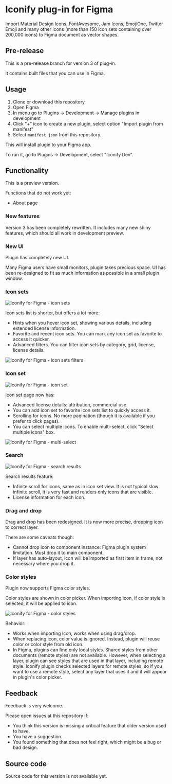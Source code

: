 # Iconify plug-in for Figma

Import Material Design Icons, FontAwesome, Jam Icons, EmojiOne, Twitter Emoji and many other icons (more than 150 icon sets containing over 200,000 icons) to Figma document as vector shapes.

## Pre-release

This is a pre-release branch for version 3 of plug-in.

It contains built files that you can use in Figma.

## Usage

1. Clone or download this repository
2. Open Figma
3. In menu go to Plugins -> Development -> Manage plugins in development
4. Click "+" icon to create a new plugin, select option "Import plugin from manifest"
5. Select `manifest.json` from this repository.

This will install plugin to your Figma app.

To run it, go to Plugins -> Development, select "Iconify Dev".

## Functionality

This is a preview version.

Functions that do not work yet:

-   About page

### New features

Version 3 has been completely rewritten. It includes many new shiny features, which should all work in development preview.

### New UI

Plugin has completely new UI.

Many Figma users have small monitors, plugin takes precious space.
UI has been re-designed to fit as much information as possible in a small plugin window.

### Icon sets

![Iconify for Figma - icon sets](https://iconify.github.io/iconify-figma/samples/icon-sets.png)

Icon sets list is shorter, but offers a lot more:

-   Hints when you hover icon set, showing various details, including extended license information.
-   Favorite and recent icon sets. You can mark any icon set as favorite to access it quicker.
-   Advanced filters. You can filter icon sets by category, grid, license, license details.

![Iconify for Figma - icon sets filters](https://iconify.github.io/iconify-figma/samples/filters.png)

### Icon set

![Iconify for Figma - icon set](https://iconify.github.io/iconify-figma/samples/icon-set.png)

Icon set page now has:

-   Advanced license details: attribution, commercial use.
-   You can add icon set to favorite icon sets list to quickly access it.
-   Scrolling for icons. No more pagination (though it is available if you prefer to click pages).
-   You can select multiple icons. To enable multi-select, click "Select multiple icons" box.

![Iconify for Figma - multi-select](https://iconify.github.io/iconify-figma/samples/multi-select.png)

### Search

![Iconify for Figma - search results](https://iconify.github.io/iconify-figma/samples/search.png)

Search results feature:

-   Infinite scroll for icons, same as in icon set view. It is not typical slow infinite scroll, it is very fast and renders only icons that are visible.
-   License information for each icon.

### Drag and drop

Drag and drop has been redesigned. It is now more precise, dropping icon to correct layer.

There are some caveats though:

-   Cannot drop icon to component instance: Figma plugin system limitation. Must drop it to main component.
-   If layer has auto-layout, icon will be imported as first item in frame, not necessary where you drop it.

### Color styles

Plugin now supports Figma color styles.

Color styles are shown in color picker. When importing icon, if color style is selected, it will be applied to icon.

![Iconify for Figma - color styles](https://iconify.github.io/iconify-figma/samples/color-styles.png)

Behavior:

-   Works when importing icon, works when using drag/drop.
-   When replacing icon, color value is ignored. Instead, plugin will reuse color or color style from old icon.
-   In Figma, plugins can find only local styles. Shared styles from other documents (remote styles) are not available. However, when selecting a layer, plugin can see styles that are used in that layer, including remote style. Iconify plugin checks selected layers for remote styles, so if you want to use a remote style, select any layer that uses it and it will appear in plugin's color picker.

## Feedback

Feedback is very welcome.

Please open issues at this repository if:

-   You think this version is missing a critical feature that older version used to have.
-   You have a suggestion.
-   You found something that does not feel right, which might be a bug or bad design.

## Source code

Source code for this version is not available yet.
